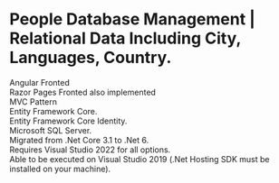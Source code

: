 # People Database Management | Relational Data Including City, Languages, Country.
Angular Fronted<br/>
Razor Pages Fronted also implemented<br/>
MVC Pattern<br/>
Entity Framework Core.<br/>
Entity Framework Core Identity.<br/>
Microsoft SQL Server.<br/>
Migrated from .Net Core 3.1 to .Net 6.<br/>
Requires Visual Studio 2022 for all options.<br/>
Able to be executed on Visual Studio 2019 (.Net Hosting SDK must be installed on your machine).<br/>


